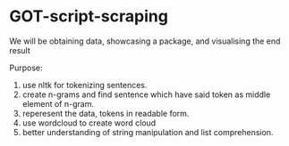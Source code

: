 # GOT-script-scraping
We will be obtaining data, showcasing a package, and visualising the end result

Purpose:
1. use nltk for tokenizing sentences.
2. create n-grams and find sentence which have said token as middle element of n-gram.
3. reperesent the data, tokens in readable form.
4. use wordcloud to create word cloud
5. better understanding of string manipulation and list comprehension.

